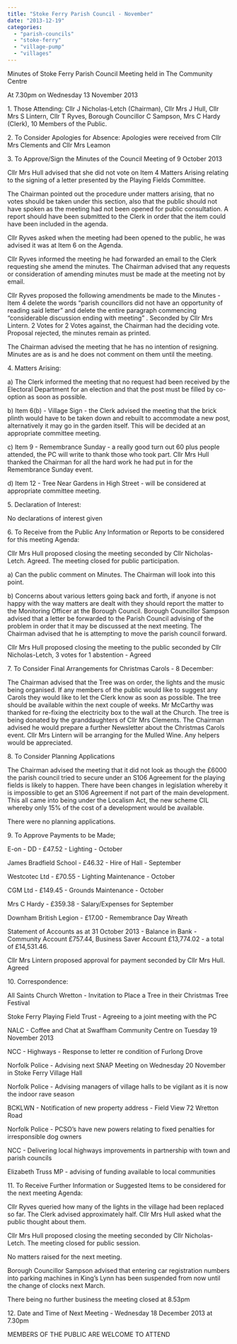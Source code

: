 ```yaml
---
title: "Stoke Ferry Parish Council - November"
date: "2013-12-19"
categories: 
  - "parish-councils"
  - "stoke-ferry"
  - "village-pump"
  - "villages"
---
```


Minutes of Stoke Ferry Parish Council Meeting held in The Community Centre

At 7.30pm on Wednesday 13 November 2013

1\. Those Attending: Cllr J Nicholas-Letch (Chairman), Cllr Mrs J Hull, Cllr Mrs S Lintern, Cllr T Ryves, Borough Councillor C Sampson, Mrs C Hardy (Clerk), 10 Members of the Public.

2\. To Consider Apologies for Absence: Apologies were received from Cllr Mrs Clements and Cllr Mrs Leamon

3\. To Approve/Sign the Minutes of the Council Meeting of 9 October 2013

Cllr Mrs Hull advised that she did not vote on Item 4 Matters Arising relating to the signing of a letter presented by the Playing Fields Committee.

The Chairman pointed out the procedure under matters arising, that no votes should be taken under this section, also that the public should not have spoken as the meeting had not been opened for public consultation. A report should have been submitted to the Clerk in order that the item could have been included in the agenda.

Cllr Ryves asked when the meeting had been opened to the public, he was advised it was at Item 6 on the Agenda.

Cllr Ryves informed the meeting he had forwarded an email to the Clerk requesting she amend the minutes. The Chairman advised that any requests or consideration of amending minutes must be made at the meeting not by email.

Cllr Ryves proposed the following amendments be made to the Minutes - Item 4 delete the words “parish councillors did not have an opportunity of reading said letter” and delete the entire paragraph commencing “considerable discussion ending with meeting” . Seconded by Cllr Mrs Lintern. 2 Votes for 2 Votes against, the Chairman had the deciding vote. Proposal rejected, the minutes remain as printed.

The Chairman advised the meeting that he has no intention of resigning. Minutes are as is and he does not comment on them until the meeting.

4\. Matters Arising:

a) The Clerk informed the meeting that no request had been received by the Electoral Department for an election and that the post must be filled by co-option as soon as possible.

b) Item 6(b) - Village Sign - the Clerk advised the meeting that the brick plinth would have to be taken down and rebuilt to accommodate a new post, alternatively it may go in the garden itself. This will be decided at an appropriate committee meeting.

c) Item 9 - Remembrance Sunday - a really good turn out 60 plus people attended, the PC will write to thank those who took part. Cllr Mrs Hull thanked the Chairman for all the hard work he had put in for the Remembrance Sunday event.

d) Item 12 - Tree Near Gardens in High Street - will be considered at appropriate committee meeting.

5\. Declaration of Interest:

No declarations of interest given

6\. To Receive from the Public Any Information or Reports to be considered for this meeting Agenda:

Cllr Mrs Hull proposed closing the meeting seconded by Cllr Nicholas-Letch. Agreed. The meeting closed for public participation.

a) Can the public comment on Minutes. The Chairman will look into this point.

b) Concerns about various letters going back and forth, if anyone is not happy with the way matters are dealt with they should report the matter to the Monitoring Officer at the Borough Council. Borough Councillor Sampson advised that a letter be forwarded to the Parish Council advising of the problem in order that it may be discussed at the next meeting. The Chairman advised that he is attempting to move the parish council forward.

Cllr Mrs Hull proposed closing the meeting to the public seconded by Cllr Nicholas-Letch, 3 votes for 1 abstention - Agreed

7\. To Consider Final Arrangements for Christmas Carols - 8 December:

The Chairman advised that the Tree was on order, the lights and the music being organised. If any members of the public would like to suggest any Carols they would like to let the Clerk know as soon as possible. The tree should be available within the next couple of weeks. Mr McCarthy was thanked for re-fixing the electricity box to the wall at the Church. The tree is being donated by the granddaughters of Cllr Mrs Clements. The Chairman advised he would prepare a further Newsletter about the Christmas Carols event. Cllr Mrs Lintern will be arranging for the Mulled Wine. Any helpers would be appreciated.

8\. To Consider Planning Applications

The Chairman advised the meeting that it did not look as though the £6000 the parish council tried to secure under an S106 Agreement for the playing fields is likely to happen. There have been changes in legislation whereby it is impossible to get an S106 Agreement if not part of the main development. This all came into being under the Localism Act, the new scheme CIL whereby only 15% of the cost of a development would be available.

There were no planning applications.

9\. To Approve Payments to be Made;

E-on - DD - £47.52 - Lighting - October

James Bradfield School - £46.32 - Hire of Hall - September

Westcotec Ltd - £70.55 - Lighting Maintenance - October

CGM Ltd - £149.45 - Grounds Maintenance - October

Mrs C Hardy - £359.38 - Salary/Expenses for September

Downham British Legion - £17.00 - Remembrance Day Wreath

Statement of Accounts as at 31 October 2013 - Balance in Bank - Community Account £757.44, Business Saver Account £13,774.02 - a total of £14,531.46.

Cllr Mrs Lintern proposed approval for payment seconded by Cllr Mrs Hull. Agreed

10\. Correspondence:

All Saints Church Wretton - Invitation to Place a Tree in their Christmas Tree Festival

Stoke Ferry Playing Field Trust - Agreeing to a joint meeting with the PC

NALC - Coffee and Chat at Swaffham Community Centre on Tuesday 19 November 2013

NCC - Highways - Response to letter re condition of Furlong Drove

Norfolk Police - Advising next SNAP Meeting on Wednesday 20 November in Stoke Ferry Village Hall

Norfolk Police - Advising managers of village halls to be vigilant as it is now the indoor rave season

BCKLWN - Notification of new property address - Field View 72 Wretton Road

Norfolk Police - PCSO’s have new powers relating to fixed penalties for irresponsible dog owners

NCC - Delivering local highways improvements in partnership with town and parish councils

Elizabeth Truss MP - advising of funding available to local communities

11\. To Receive Further Information or Suggested Items to be considered for the next meeting Agenda:

Cllr Ryves queried how many of the lights in the village had been replaced so far. The Clerk advised approximately half. Cllr Mrs Hull asked what the public thought about them.

Cllr Mrs Hull proposed closing the meeting seconded by Cllr Nicholas-Letch. The meeting closed for public session.

No matters raised for the next meeting.

Borough Councillor Sampson advised that entering car registration numbers into parking machines in King’s Lynn has been suspended from now until the change of clocks next March.

There being no further business the meeting closed at 8.53pm

12\. Date and Time of Next Meeting - Wednesday 18 December 2013 at 7.30pm

MEMBERS OF THE PUBLIC ARE WELCOME TO ATTEND
